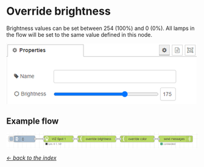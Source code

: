 # Override brightness

Brightness values can be set between 254 (100%) and 0 (0%). All lamps in the flow will be set to the same value defined in this node. 

![img](img/override-brightness-config.png)

## Example flow

![img](img/override-nodes-example.png)

[*← back to the index*](../documentation.md)
